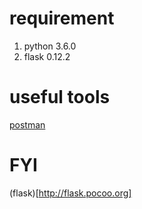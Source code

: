 # requirement 

1. python 3.6.0
2. flask 0.12.2

# useful tools

[postman](https://www.getpostman.com)

# FYI

(flask)[http://flask.pocoo.org]
